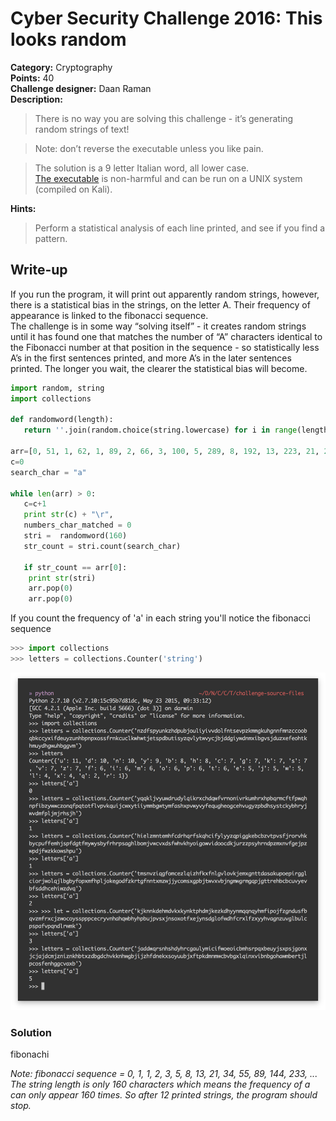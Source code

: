 # Cyber Security Challenge 2016: This looks random

**Category:** Cryptography  
**Points:** 40  
**Challenge designer:** Daan Raman  
**Description:**  
> There is no way you are solving this challenge - it’s generating random strings of text!

> Note: don’t reverse the executable unless you like pain.  

> The solution is a 9 letter Italian word, all lower case.  
> [The executable](challenge-source-files/you_move_me) is non-harmful and can be run on a UNIX system (compiled on Kali).  

**Hints:**
> Perform a statistical analysis of each line printed, and see if you find a pattern.

## Write-up
If you run the program, it will print out apparently random strings, however, there is a statistical bias in the strings, on the letter A. Their frequency of appearance is linked to the fibonacci sequence.  
The challenge is in some way “solving itself” - it creates random strings until it has found one that matches the number of “A” characters identical to the Fibonacci number at that position in the sequence - so statistically less A’s in the first sentences printed, and more A’s in the later sentences printed. The longer you wait, the clearer the statistical bias will become.

```python
import random, string
import collections

def randomword(length):
   return ''.join(random.choice(string.lowercase) for i in range(length))

arr=[0, 51, 1, 62, 1, 89, 2, 66, 3, 100, 5, 289, 8, 192, 13, 223, 21, 22, 34, 10, 55, 4, 89]
c=0
search_char = "a"

while len(arr) > 0:
   c=c+1
   print str(c) + "\r",
   numbers_char_matched = 0
   stri =  randomword(160)
   str_count = stri.count(search_char)

   if str_count == arr[0]:
	print str(stri)
	arr.pop(0)
	arr.pop(0)

```

If you count the frequency of 'a' in each string you'll notice the fibonacci sequence

```python
>>> import collections
>>> letters = collections.Counter('string')
```

![solution](images/solution.png)

### Solution
fibonachi

*Note: fibonacci sequence = 0, 1, 1, 2, 3, 5, 8, 13, 21, 34, 55, 89, 144, 233, ...  
The string length is only 160 characters which means the frequency of a can only appear 160 times. So after 12 printed strings, the program should stop.*
